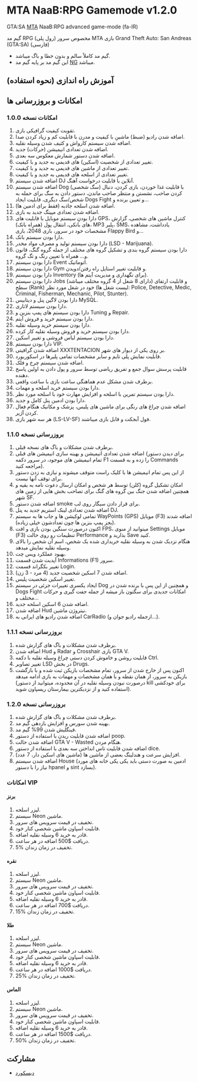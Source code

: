 # MTA NaaB:RPG Gamemode v1.2.0
GTA:SA [MTA](https://multitheftauto.com) NaaB:RPG advanced game-mode (fa-IR)

گیم مد RPG (رول پلی) مخصوص سرور MTA بازی Grand Theft Auto: San Andreas (GTA:SA) (فارسی)

- گیم مد کاملاً سالم و بدون خطا و باگ میباشد.
- این گیم مد بر پایه گیم مد [NG](https://github.com/braydondavis/Nerd-Gaming-Public) میباشد.

## آموزش راه اندازی (نحوه استفاده)

## امکانات و بروزرسانی ها

### امکانات نسخه 1.0.0

1. تقویت کیفیت گرافیکی بازی.
2. اضافه شدن رادیو (ضبط) ماشینِ با کیفیت و مدرن با قابلیت کم و زیاد کردن صدا.
3. اضافه شدن سیستم کارواش و کثیف شدن وسیله نقلیه.
4. اضافه شدن تعدادی انیمیشن (حرکات) جدید.
5. اضافه شدن دستور شمارش معکوس سه بعدی.
6. تغییر تعدادی از شخصیت (اسکین) های قدیمی به جدید و با کیفیت.
7. تغییر تعدادی از ماشین های قدیمی به جدید و با کیفیت.
8. تغییر تعدادی از اسلحه های قدیمی به جدید و با کیفیت.
9. اضافه شدن سیستم DJ آنلاین با قابلیت درخواست آهنگ.
10. اضافه شدن سیستم Dog (سگ شخصی) با قابلیت غذا خوردن، بازی کردن، دنبال کردن صاحب، نشستن و منتظر صاحب ماندن، دستور دادن به سگ برای حمله به شخص/سگ دیگری، قابلیت ایجاد Dogs Fight و تعیین برنده و...
11. اضافه شدن اسلحه جاذبه (فقط برای ادمین ها).
12. اضافه شدن تعدادی مپینگ جدید به بازی.
13. دارا بودنِ سیستم موبایل با قابلیت های GPS، کنترل ماشین های شخصی، گزارش های بانکی، انتقال پول (همراه بانک)، MP3 پلیر، SMS، یادداشت، مشاهده مشخصات خود در سرور، بازی 2048، بازی Flappy Bird و...
14. دارا بودن سیستم بانک.
15. دارا بودن سیستم تولید و مصرف مواد مخدر (LSD - Marijuana).
16. دارا بودن سیستم گروه بندی و تشکیل گروه های مختلف از جمله گروه گنگ، قانون و... همراه با تعیین رنگ و تگ گروه.
17. دارا بودن سیستم Event اتوماتیک.
18. دارا بودن سیستم Gym و قابلیت تغییر استایل راه رفتن/دویدن.
19. دارا بودن سیستم Inventory (برای نگهداری و مدیریت آیتم ها).
20. دارا بودن سیستم Jobs (دارای 8 شغل از 4 گروه مختلف میباشد) و قابلیت ارتقای سطح (Rank) خود در شغل مورد نظر (لیست شغل ها: Police, Detective, Medic, Criminal, Fisherman, Mechanic, Pilot, Stunter).
21. دارا بودن لاگین پنل و دیتابیس MySQL.
22. دارا بودن سیستم لاتاری.
23. دارا بودن سیستم های پمپ بنزین و Tuning و Repair.
24. دارا بودن سیستم خرید و فروش آیتم.
25. دارا بودن سیستم خرید وسیله نقلیه.
26. دارا بودن سیستم خرید و فروش وسیله نقلیه کار کرده.
27. دارا بودن سیستم لباس فروشی و تغییر اسکین.
28. دارا بودن سیستم VIP.
29. اضافه شدن گرافیتی XXXTENTACION بر روی یکی از دیوار های شهر.
30. قابلیت نمایش پلی تایم و سایر مشخصات تمامی پلیرها در اسکوربورد.
31. اضافه شدن سیستم چرخ و فلک.
32. قابلیت پرسش سوال جمع و تفریق ریاضی توسط سرور و پول دادن به اولین پاسخ دهنده.
33. برطرف شدن مشکل عدم هماهنگی ساعت بازی با ساعت واقعی.
34. دارا بودن سیستم خرید اسلحه و مهمات.
35. دارا بودن سیستم تمرین با اسلحه و افزایش مهارت خود با اسلحه مورد نظر.
36. دارا بودن ادمین پنل کامل و جدید.
37. اضافه شدن چراغ های رنگی برای ماشین های پلیس، پزشک و مکانیک هنگام فعال کردن آژیر.
38. هر سه شهر بازی (LS-LV-SF) فول آبجکت و قابل بازی میباشند.

### بروزرسانی نسخه 1.1.0

1. برطرف شدن مشکلات و باگ های نسخه قبلی.
2. اضافه شدن تعدادی انیمیشن و بهینه سازی انیمیشن های قبلی (برای دیدن دستور تمام انیمیشن های موجود، در سرور دکمه F1 را زده و به قسمت Commands مراجعه کنید).
3. از این پس تمام انیمیشن ها با کلیک راست متوقف میشوند و نیازی به زدن دستور برای توقف آنها نیست.
4. امکان تشکیل گروه (کلن) توسط هر شخص و امکان ارسال دعوت نامه به بقیه و همچنین اضافه شدن جنگ بین گروه های گنگ برای تصاحب بخش هایی از زمین های شهر SF.
5. اضافه شدن دستور smoke برای قرار دادن سیگار روی لب.
6. اضافه شدن تعدادی لینک استریم جدید به پنل DJ.
7. تمامی لوکیشن ها و جاب ها به سیستم WayPoints (GPS) موبایل (F3) اضافه شدند (بجز پمپ بنزین ها چون تعدادشون خیلی زیاده).
8. اکنون درصورت سنگین بودن بازی و افت FPS، میتوانید از منوی Settings موبایل (F3) تنظیمات رو روی حالت Performance بذارید و Save کنید.
9. هنگام نزدیک شدن به وسیله نقلیه خریداری شده یک شخص، اسم آن شخص را بالای وسیله نقلیه نمایش میدهد.
10. بهبود عملکرد ویس چت.
11. آپدیت شدن قسمت Informations (F1) سرور.
12. تغییر بکگراند قسمت Login.
13. اضافه شدن 7 اسکین شخصیت جدید (4 مرد - 3 زن).
14. تغییر اسکین شخصیت پلیس.
15. ایجاد یکسری تغییرات جزئی در سیستم Dog و همچنین از این پس با برنده شدن در Dogs Fight امکانات جدیدی برای سگتون باز میشه از جمله جفت گیری و حرکات مختلف و...
16. اضافه شدن 6 اسکین اسلحه جدید.
17. اضافه شدن Hud نیتروژن ماشین.
18. اضافه شدن رادیو های ایرانی به CarRadio (ازجمله رادیو جوان و...).

### بروزرسانی نسخه 1.1.1

1. برطرف شدن مشکلات و باگ های گزارش شده.
2. اضافه شدن Hud و Radar و Crosshair بازی GTA V.
3. قابلیت روشن و خاموش کردن دستی چراغ وسیله نقلیه با دکمه Ctrl.
4. تغییر تصاویر LSD در بخش Drugs.
5. اکنون پس از خارج شدن از سرور، تمام مشخصات بازیکن ثبت شده و با بازگشت بازیکن به سرور، از همان نقطه و با همان مشخصات و مهمات به بازی ادامه میدهد (درصورت نبودن وسیله نقلیه در آن محدوده، میتوانید از دستور kill برای خودکشی استفاده کنید و از نزدیکترین بیمارستان ریسپاون شوید).

### بروزرسانی نسخه 1.2.0

1. برطرف شدن مشکلات و باگ های گزارش شده.
2. بهینه شدن سورس و افزایش بازدهی گیم مد.
3. فینگلیش شدن 99% گیم مد.
4. اضافه شدن قابلیت ریدن با استفاده از دستور poop.
5. اضافه شدن حالت GTA V - Wasted هنگام مردن.
6. اضافه شدن قابلیت تاس انداختن سه بعدی با استفاده از دستور dice.
7. افزایش سرعت و هندلینگ بعضی از ماشین ها (ماشین های اسکین دار، 7 عدد).
8. اضافه شدن سیستم House (ادمین به صورت دستی باید یکی یکی خانه های مورد نیاز را با دستور hpanel و sint بسازد).

### امکانات VIP

#### برنز

1. لیزر اسلحه.
2. سیستم Neon ماشین.
3. تخفیف در قیمت سرویس های سرور.
4. قابلیت اسپاون ماشین شخصی کنار خود.
5. قادر به خرید 6 وسیله نقلیه اضافه.
6. دریافت $500 اضافه در هر ساعت.
7. 5% تخفیف در زمان زندان.

#### نقره

1. لیزر اسلحه.
2. سیستم Neon ماشین.
3. تخفیف در قیمت سرویس های سرور.
4. قابلیت اسپاون ماشین شخصی کنار خود.
5. قادر به خرید 6 وسیله نقلیه اضافه.
6. دریافت $700 اضافه در هر ساعت.
7. 15% تخفیف در زمان زندان.

#### طلا

1. لیزر اسلحه.
2. سیستم Neon ماشین.
3. تخفیف در قیمت سرویس های سرور.
4. قابلیت اسپاون ماشین شخصی کنار خود.
5. قادر به خرید 6 وسیله نقلیه اضافه.
6. دریافت $1000 اضافه در هر ساعت.
7. 25% تخفیف در زمان زندان.

#### الماس

1. لیزر اسلحه.
2. سیستم Neon ماشین.
3. تخفیف در قیمت سرویس های سرور.
4. قابلیت اسپاون ماشین شخصی کنار خود.
5. قادر به خرید 6 وسیله نقلیه اضافه.
6. دریافت $1500 اضافه در هر ساعت.
7. 50% تخفیف در زمان زندان.

## مشارکت
- [دیسکورد](https://discord.gg/2JjvhAk)
